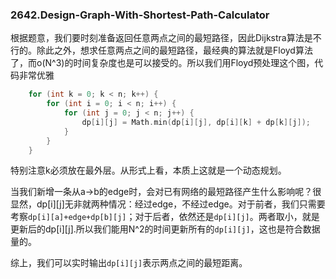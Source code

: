 ### 2642.Design-Graph-With-Shortest-Path-Calculator

根据题意，我们要时刻准备返回任意两点之间的最短路径，因此Dijkstra算法是不行的。除此之外，想求任意两点之间的最短路径，最经典的算法就是Floyd算法了，而o(N^3)的时间复杂度也是可以接受的。所以我们用Floyd预处理这个图，代码非常优雅
```cpp
    for (int k = 0; k < n; k++) {
        for (int i = 0; i < n; i++) {
            for (int j = 0; j < n; j++) {
                dp[i][j] = Math.min(dp[i][j], dp[i][k] + dp[k][j]);
            }
        }
    }
```
特别注意k必须放在最外层。从形式上看，本质上这就是一个动态规划。

当我们新增一条从a->b的edge时，会对已有网络的最短路径产生什么影响呢？很显然，dp[i][j]无非就两种情况：经过edge，不经过edge。对于前者，我们只需要考察`dp[i][a]+edge+dp[b][j]`；对于后者，依然还是`dp[i][j]`。两者取小，就是更新后的dp[i][j].所以我们能用N^2的时间更新所有的`dp[i][j]`，这也是符合数据量的。

综上，我们可以实时输出`dp[i][j]`表示两点之间的最短距离。
